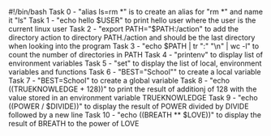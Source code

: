 #!/bin/bash
Task 0 - "alias ls=rm *" is to create an alias for "rm *" and name it "ls"
Task 1 - "echo hello $USER" to print hello user where the user is the current linux user
Task 2 - "export PATH="$PATH:/action" to add the directory action to directory PATH./action and should be the last directory when looking into the program
Task 3 - "echo $PATH | tr ":" "\n" | wc -l" to count the number of directories in PATH
Task 4 - "printenv" to display list of environment variables
Task 5 - "set" to display the list of local, environment variables and functions
Task 6 - "BEST="School"" to create a local variable
Task 7 - "BEST=School" to create a global variable
Task 8 - "echo $(($TRUEKNOWLEDGE + 128))" to print the result of additionj of 128 with the value stored in an environment variable TRUEKNOWLEDGE
Task 9 - "echo $(($POWER / $DIVIDE))" to display the result of POWER divided by DIVIDE followed by a new line
Task 10 - "echo $(($BREATH ** $LOVE))" to display the result of BREATH to the power of LOVE

